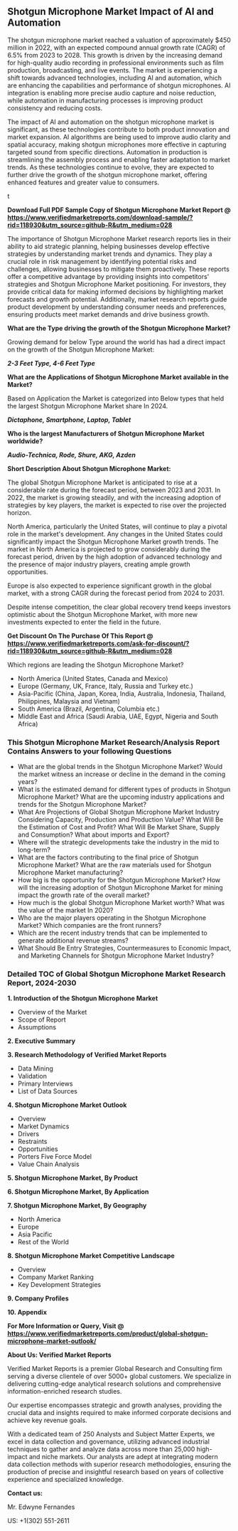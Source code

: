 <h2>Shotgun Microphone Market Impact of AI and Automation</h2><p>The shotgun microphone market reached a valuation of approximately $450 million in 2022, with an expected compound annual growth rate (CAGR) of 6.5% from 2023 to 2028. This growth is driven by the increasing demand for high-quality audio recording in professional environments such as film production, broadcasting, and live events. The market is experiencing a shift towards advanced technologies, including AI and automation, which are enhancing the capabilities and performance of shotgun microphones. AI integration is enabling more precise audio capture and noise reduction, while automation in manufacturing processes is improving product consistency and reducing costs.</p><p>The impact of AI and automation on the shotgun microphone market is significant, as these technologies contribute to both product innovation and market expansion. AI algorithms are being used to improve audio clarity and spatial accuracy, making shotgun microphones more effective in capturing targeted sound from specific directions. Automation in production is streamlining the assembly process and enabling faster adaptation to market trends. As these technologies continue to evolve, they are expected to further drive the growth of the shotgun microphone market, offering enhanced features and greater value to consumers.</p>t</p><p id="" class=""><strong>Download Full PDF Sample Copy of Shotgun Microphone Market Report @ <a href="https://www.verifiedmarketreports.com/download-sample/?rid=118930&utm_source=github-R&utm_medium=028" target="_blank">https://www.verifiedmarketreports.com/download-sample/?rid=118930&utm_source=github-R&utm_medium=028</a></strong></p><p>The importance of&nbsp;Shotgun Microphone Market research reports lies in their ability to aid strategic planning, helping businesses develop effective strategies by understanding market trends and dynamics. They play a crucial role in risk management by identifying potential risks and challenges, allowing businesses to mitigate them proactively. These reports offer a competitive advantage by providing insights into competitors' strategies and Shotgun Microphone Market positioning. For investors, they provide critical data for making informed decisions by highlighting market forecasts and growth potential. Additionally, market research reports guide product development by understanding consumer needs and preferences, ensuring products meet market demands and drive business growth.</p><p><strong>What are the&nbsp;Type driving the growth of the Shotgun Microphone Market?</strong></p><p id="" class="">Growing demand for below Type around the world has had a direct impact on the growth of the Shotgun Microphone Market:</p><em><strong>2-3 Feet Type, 4-6 Feet Type</strong></em></p><strong>What are the&nbsp;Applications&nbsp;of Shotgun Microphone Market available in the Market?</strong></p><p id="" class="">Based on Application the Market is categorized into Below types that held the largest Shotgun Microphone Market share In 2024.</p><em><strong>Dictaphone, Smartphone, Laptop, Tablet</strong></em></p><strong>Who is the largest Manufacturers of Shotgun Microphone Market worldwide?</strong></p><p><em><strong>Audio-Technica, Rode, Shure, AKG, Azden</strong></em></p><p id="" class=""><strong>Short Description About Shotgun Microphone Market:</strong></p><p>The global Shotgun Microphone Market is anticipated to rise at a considerable rate during the forecast period, between 2023 and 2031. In 2022, the market is growing steadily, and with the increasing adoption of strategies by key players, the market is expected to rise over the projected horizon.</p><p>North America, particularly the United States, will continue to play a pivotal role in the market's development. Any changes in the United States could significantly impact the Shotgun Microphone Market growth trends. The market in North America is projected to grow considerably during the forecast period, driven by the high adoption of advanced technology and the presence of major industry players, creating ample growth opportunities.</p><p>Europe is also expected to experience significant growth in the global market, with a strong CAGR during the forecast period from 2024 to 2031.</p><p>Despite intense competition, the clear global recovery trend keeps investors optimistic about the Shotgun Microphone Market, with more new investments expected to enter the field in the future.</p><p id="" class=""><strong>Get Discount On The Purchase Of This Report @ <a href="https://www.verifiedmarketreports.com/ask-for-discount/?rid=118930&utm_source=github-R&utm_medium=028" target="_blank">https://www.verifiedmarketreports.com/ask-for-discount/?rid=118930&utm_source=github-R&utm_medium=028</a></strong></p>Which regions are leading the Shotgun Microphone Market?</p><ul><li>North America (United States, Canada and Mexico)</li><li>Europe (Germany, UK, France, Italy, Russia and Turkey etc.)</li><li>Asia-Pacific (China, Japan, Korea, India, Australia, Indonesia, Thailand, Philippines, Malaysia and Vietnam)</li><li>South America (Brazil, Argentina, Columbia etc.)</li><li>Middle East and Africa (Saudi Arabia, UAE, Egypt, Nigeria and South Africa)</li></ul><h3 id="" class="">This Shotgun Microphone Market Research/Analysis Report Contains Answers to your following Questions</h3><ul><li>What are the global trends in the Shotgun Microphone Market? Would the market witness an increase or decline in the demand in the coming years?</li><li>What is the estimated demand for different types of products in Shotgun Microphone Market? What are the upcoming industry applications and trends for the Shotgun Microphone Market?</li><li>What Are Projections of Global Shotgun Microphone Market Industry Considering Capacity, Production and Production Value? What Will Be the Estimation of Cost and Profit? What Will Be Market Share, Supply and Consumption? What about imports and Export?</li><li>Where will the strategic developments take the industry in the mid to long-term?</li><li>What are the factors contributing to the final price of Shotgun Microphone Market? What are the raw materials used for Shotgun Microphone Market manufacturing?</li><li>How big is the opportunity for the Shotgun Microphone Market? How will the increasing adoption of Shotgun Microphone Market for mining impact the growth rate of the overall market?</li><li>How much is the global Shotgun Microphone Market worth? What was the value of the market In 2020?</li><li>Who are the major players operating in the Shotgun Microphone Market? Which companies are the front runners?</li><li>Which are the recent industry trends that can be implemented to generate additional revenue streams?</li><li>What Should Be Entry Strategies, Countermeasures to Economic Impact, and Marketing Channels for Shotgun Microphone Market Industry?</li></ul><h3 id="" class="">Detailed TOC of Global Shotgun Microphone Market Research Report, 2024-2030</h3><p id="" class=""><strong>1. Introduction of the Shotgun Microphone Market</strong></p><ul><li>Overview of the Market</li><li>Scope of Report</li><li>Assumptions</li></ul><p id="" class=""><strong>2. Executive Summary</strong></p><p id="" class=""><strong>3. Research Methodology of Verified Market Reports</strong></p><ul><li>Data Mining</li><li>Validation</li><li>Primary Interviews</li><li>List of Data Sources</li></ul><p id="" class=""><strong>4. Shotgun Microphone Market Outlook</strong></p><ul><li>Overview</li><li>Market Dynamics</li><li>Drivers</li><li>Restraints</li><li>Opportunities</li><li>Porters Five Force Model</li><li>Value Chain Analysis</li></ul><p id="" class=""><strong>5. Shotgun Microphone Market, By Product</strong></p><p id="" class=""><strong>6. Shotgun Microphone Market, By Application</strong></p><p id="" class=""><strong>7. Shotgun Microphone Market, By Geography</strong></p><ul><li>North America</li><li>Europe</li><li>Asia Pacific</li><li>Rest of the World</li></ul><p id="" class=""><strong>8. Shotgun Microphone Market Competitive Landscape</strong></p><ul><li>Overview</li><li>Company Market Ranking</li><li>Key Development Strategies</li></ul><p id="" class=""><strong>9. Company Profiles</strong></p><p id="" class=""><strong>10. Appendix</strong></p><p id="" class=""><strong>For More Information or Query, Visit @ <a href="https://www.verifiedmarketreports.com/product/global-shotgun-microphone-market-outlook/" target="_blank">https://www.verifiedmarketreports.com/product/global-shotgun-microphone-market-outlook/</a></strong></p><p id="" class=""><strong>About Us: Verified Market Reports</strong></p><p id="" class="">Verified Market Reports is a premier Global Research and Consulting firm serving a diverse clientele of over 5000+ global customers. We specialize in delivering cutting-edge analytical research solutions and comprehensive information-enriched research studies.</p><p id="" class="">Our expertise encompasses strategic and growth analyses, providing the crucial data and insights required to make informed corporate decisions and achieve key revenue goals.</p><p id="" class="">With a dedicated team of 250 Analysts and Subject Matter Experts, we excel in data collection and governance, utilizing advanced industrial techniques to gather and analyze data across more than 25,000 high-impact and niche markets. Our analysts are adept at integrating modern data collection methods with superior research methodologies, ensuring the production of precise and insightful research based on years of collective experience and specialized knowledge.</p><p id="" class=""><strong>Contact us:</strong></p><p id="" class="">Mr. Edwyne Fernandes</p><p id="" class="">US: +1(302) 551-2611</p>